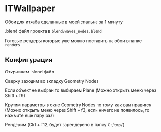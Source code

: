 # ITWallpaper

Обои для итхаба сделанные в моей спальне за 1 минуту

.blend файл проекта в ``blend/waves_nodes.blend``

Готовые рендеры которые уже можно поставить на обои в папке ``renders``



## Конфигурация

Открываем .blend файл

Сверху заходим во вкладку Geometry Nodes

Если объект не выбран то выбираем Plane (Можно открыть меню через Shift + f9)

Крутим параметры в окне Geometry Nodes по тому, как вам нравится 
(Можно открыть меню через Shift + f3, если ничего не появилось, то нажмите ещё пару раз)

Рендерим (Ctrl + f12, будет зарендерено в папку ``C:/tmp/``)


